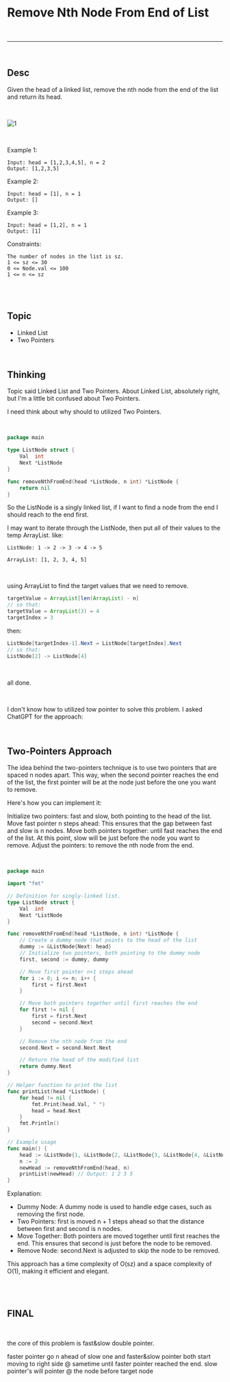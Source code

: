 # Remove Nth Node From End of List

<br>

---

<br>

## Desc

Given the head of a linked list, remove the nth node from the end of the list and return its head.

<br>

![1](https://assets.leetcode.com/uploads/2020/10/03/remove_ex1.jpg)

<br>

Example 1:

```
Input: head = [1,2,3,4,5], n = 2
Output: [1,2,3,5]
```


Example 2:
```
Input: head = [1], n = 1
Output: []
```
Example 3:
```
Input: head = [1,2], n = 1
Output: [1]
```

Constraints:
```
The number of nodes in the list is sz.
1 <= sz <= 30
0 <= Node.val <= 100
1 <= n <= sz
```

<br>
<br>

## Topic

* Linked List
* Two Pointers

<br>

## Thinking

Topic said Linked List and Two Pointers. About Linked List, absolutely right,
but I'm a little bit confused about Two Pointers.

I need think about why should to utilized Two Pointers.

<br>

```go
package main

type ListNode struct {
	Val  int
	Next *ListNode
}

func removeNthFromEnd(head *ListNode, n int) *ListNode {
	return nil
}
```

So the ListNode is a singly linked list, if I want to find a node from the end 
I should reach to the end first.

I may want to iterate through the ListNode, then put all of their values to the temp ArrayList.
like:

```
ListNode: 1 -> 2 -> 3 -> 4 -> 5

ArrayList: [1, 2, 3, 4, 5]
```

<br>

using ArrayList to find the target values that we need to remove.

```java
targetValue = ArrayList[len(ArrayList) - n]
// so that:
targetValue = ArrayList(3) = 4
targetIndex = 3
```

then:

```java
ListNode[targetIndex-1].Next = ListNode[targetIndex].Next
// so that:
ListNode[2] -> ListNode[4]
```

<br>

all done.

<br>

I don't know how to utilized tow pointer to solve this problem.
I asked ChatGPT for the approach:

<br>

## Two-Pointers Approach

The idea behind the two-pointers technique is to use two pointers that are spaced n nodes apart. This way, when the second pointer reaches the end of the list, the first pointer will be at the node just before the one you want to remove.

Here's how you can implement it:

Initialize two pointers: fast and slow, both pointing to the head of the list.
Move fast pointer n steps ahead: This ensures that the gap between fast and slow is n nodes.
Move both pointers together: until fast reaches the end of the list. At this point, slow will be just before the node you want to remove.
Adjust the pointers: to remove the nth node from the end.

<br>

```go
package main

import "fmt"

// Definition for singly-linked list.
type ListNode struct {
	Val  int
	Next *ListNode
}

func removeNthFromEnd(head *ListNode, n int) *ListNode {
	// Create a dummy node that points to the head of the list
	dummy := &ListNode{Next: head}
	// Initialize two pointers, both pointing to the dummy node
	first, second := dummy, dummy

	// Move first pointer n+1 steps ahead
	for i := 0; i <= n; i++ {
		first = first.Next
	}

	// Move both pointers together until first reaches the end
	for first != nil {
		first = first.Next
		second = second.Next
	}

	// Remove the nth node from the end
	second.Next = second.Next.Next

	// Return the head of the modified list
	return dummy.Next
}

// Helper function to print the list
func printList(head *ListNode) {
	for head != nil {
		fmt.Print(head.Val, " ")
		head = head.Next
	}
	fmt.Println()
}

// Example usage
func main() {
	head := &ListNode{1, &ListNode{2, &ListNode{3, &ListNode{4, &ListNode{5, nil}}}}}
	n := 2
	newHead := removeNthFromEnd(head, n)
	printList(newHead) // Output: 1 2 3 5
}
```

Explanation:

* Dummy Node: A dummy node is used to handle edge cases, such as removing the first node.
* Two Pointers: first is moved n + 1 steps ahead so that the distance between first and second is n nodes.
* Move Together: Both pointers are moved together until first reaches the end. This ensures that second is just before the node to be removed.
* Remove Node: second.Next is adjusted to skip the node to be removed.

This approach has a time complexity of O(sz) and a space complexity of O(1), making it efficient and elegant.

<br>
<br>

## FINAL

<br>

the core of this problem is fast&slow double pointer.

faster pointer go n ahead of slow one
and faster&slow pointer both start moving to right side @ sametime
until faster pointer reached the end.
slow pointer's will pointer @ the node before target node




